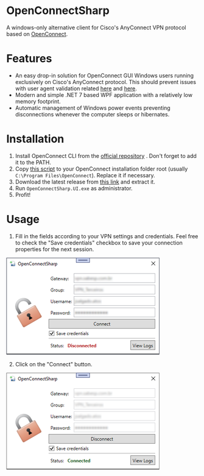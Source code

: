 # OpenConnectSharp

A windows-only alternative client for Cisco's AnyConnect VPN protocol based on [OpenConnect](https://www.infradead.org/openconnect/).

# Features

- An easy drop-in solution for OpenConnect GUI Windows users running exclusively on Cisco's AnyConnect protocol. This should prevent issues with user agent validation related [here](https://gitlab.com/openconnect/openconnect-gui/-/issues/331) and [here](https://gitlab.com/openconnect/openconnect-gui/-/issues/271).
- Modern and simple .NET 7 based WPF application with a relatively low memory footprint.
- Automatic management of Windows power events preventing disconnections whenever the computer sleeps or hibernates.

# Installation

1. Install OpenConnect CLI from the [official repository](https://www.infradead.org/openconnect/) . Don't forget to add it to the PATH.
2. Copy [this script](https://github.com/teofilosalgado/OpenConnectSharp/blob/master/OpenConnectSharp.UI/Resources/vpnc-script-win.js) to your OpenConnect installation folder root (usually `C:\Program Files\OpenConnect`). Replace it if necessary.
3. Download the latest release from [this link](https://github.com/teofilosalgado/OpenConnectSharp/releases/latest/download/release.zip) and extract it.
4. Run `OpenConnectSharp.UI.exe` as administrator.
5. Profit!

# Usage

1. Fill in the fields according to your VPN settings and credentials. Feel free to check the "Save credentials" checkbox to save your connection properties for the next session.

![application screenshot while disconnected](static/disconnected.png)

2. Click on the "Connect" button.

![application screenshot while connected](static/connected.png)
